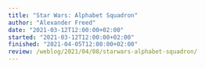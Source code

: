 ```yaml
---
title: "Star Wars: Alphabet Squadron"
author: "Alexander Freed"
date: "2021-03-12T12:00:00+02:00"
started: "2021-03-12T12:00:00+02:00"
finished: "2021-04-05T12:00:00+02:00"
review: /weblog/2021/04/08/starwars-alphabet-squadron/
---
```

